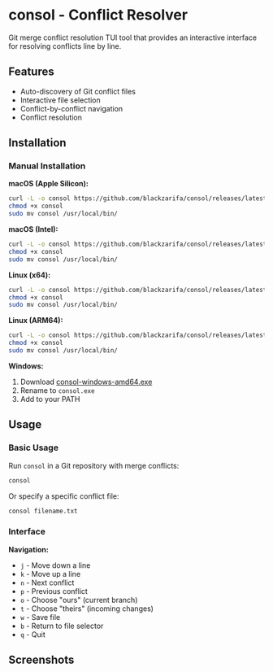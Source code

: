 # consol - Conflict Resolver

Git merge conflict resolution TUI tool that provides an interactive interface
for resolving conflicts line by line.

## Features

- Auto-discovery of Git conflict files
- Interactive file selection
- Conflict-by-conflict navigation
- Conflict resolution

## Installation

### Manual Installation

**macOS (Apple Silicon):**

```bash
curl -L -o consol https://github.com/blackzarifa/consol/releases/latest/download/consol-darwin-arm64
chmod +x consol
sudo mv consol /usr/local/bin/
```

**macOS (Intel):**

```bash
curl -L -o consol https://github.com/blackzarifa/consol/releases/latest/download/consol-darwin-amd64
chmod +x consol
sudo mv consol /usr/local/bin/
```

**Linux (x64):**

```bash
curl -L -o consol https://github.com/blackzarifa/consol/releases/latest/download/consol-linux-amd64
chmod +x consol
sudo mv consol /usr/local/bin/
```

**Linux (ARM64):**

```bash
curl -L -o consol https://github.com/blackzarifa/consol/releases/latest/download/consol-linux-arm64
chmod +x consol
sudo mv consol /usr/local/bin/
```

**Windows:**

1. Download [consol-windows-amd64.exe](https://github.com/blackzarifa/consol/releases/latest/download/consol-windows-amd64.exe)
2. Rename to `consol.exe`
3. Add to your PATH

## Usage

### Basic Usage

Run `consol` in a Git repository with merge conflicts:

```bash
consol
```

Or specify a specific conflict file:

```bash
consol filename.txt
```

### Interface

**Navigation:**

- `j` - Move down a line
- `k` - Move up a line
- `n` - Next conflict
- `p` - Previous conflict
- `o` - Choose "ours" (current branch)
- `t` - Choose "theirs" (incoming changes)
- `w` - Save file
- `b` - Return to file selector
- `q` - Quit

## Screenshots


